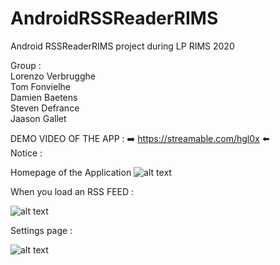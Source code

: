# AndroidRSSReaderRIMS
Android RSSReaderRIMS project during LP RIMS 2020


Group :  
Lorenzo Verbrugghe  
Tom Fonvielhe  
Damien Baetens  
Steven Defrance  
Jaason Gallet  


DEMO VIDEO OF THE APP : ➡️ https://streamable.com/hgl0x ⬅️      
Notice :

Homepage of the Application
![alt text](https://i.imgur.com/M6ZIoK8.png)

When you load an RSS FEED :

![alt text](https://i.imgur.com/jIIzZXX.png)

Settings page :

![alt text](https://i.imgur.com/K4coVBY.png)
